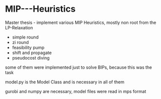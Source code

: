 # MIP---Heuristics
Master thesis - implement various MIP Heuristics, mostly non root from the LP-Relaxation

- simple round
- zi round
- feasibility pump
- shift and propagate
- pseudocost diving

some of them were implemented just to solve BIPs, because this was the task

model.py is the Model Class and is necessary in all of them

gurobi and numpy are necessary, model files were read in mps format
